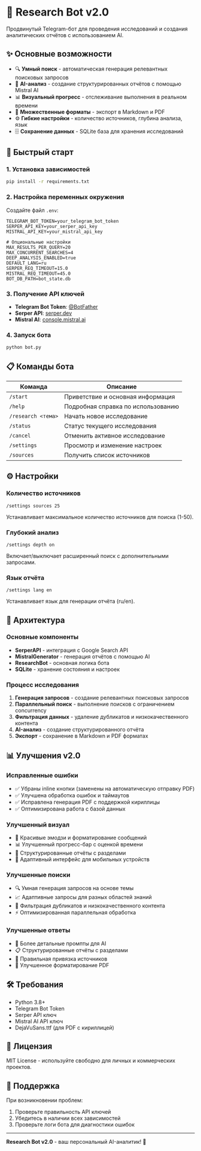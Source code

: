 # 🔬 Research Bot v2.0

Продвинутый Telegram-бот для проведения исследований и создания аналитических отчётов с использованием AI.

## ✨ Основные возможности

- 🔍 **Умный поиск** - автоматическая генерация релевантных поисковых запросов
- 🧠 **AI-анализ** - создание структурированных отчётов с помощью Mistral AI
- 📊 **Визуальный прогресс** - отслеживание выполнения в реальном времени
- 📄 **Множественные форматы** - экспорт в Markdown и PDF
- ⚙️ **Гибкие настройки** - количество источников, глубина анализа, язык
- 🗄️ **Сохранение данных** - SQLite база для хранения исследований

## 🚀 Быстрый старт

### 1. Установка зависимостей

```bash
pip install -r requirements.txt
```

### 2. Настройка переменных окружения

Создайте файл `.env`:

```env
TELEGRAM_BOT_TOKEN=your_telegram_bot_token
SERPER_API_KEY=your_serper_api_key
MISTRAL_API_KEY=your_mistral_api_key

# Опциональные настройки
MAX_RESULTS_PER_QUERY=20
MAX_CONCURRENT_SEARCHES=4
DEEP_ANALYSIS_ENABLED=true
DEFAULT_LANG=ru
SERPER_REQ_TIMEOUT=15.0
MISTRAL_REQ_TIMEOUT=45.0
BOT_DB_PATH=bot_state.db
```

### 3. Получение API ключей

- **Telegram Bot Token**: [@BotFather](https://t.me/botfather)
- **Serper API**: [serper.dev](https://serper.dev)
- **Mistral AI**: [console.mistral.ai](https://console.mistral.ai)

### 4. Запуск бота

```bash
python bot.py
```

## 📋 Команды бота

| Команда | Описание |
|---------|----------|
| `/start` | Приветствие и основная информация |
| `/help` | Подробная справка по использованию |
| `/research <тема>` | Начать новое исследование |
| `/status` | Статус текущего исследования |
| `/cancel` | Отменить активное исследование |
| `/settings` | Просмотр и изменение настроек |
| `/sources` | Получить список источников |

## ⚙️ Настройки

### Количество источников
```
/settings sources 25
```
Устанавливает максимальное количество источников для поиска (1-50).

### Глубокий анализ
```
/settings depth on
```
Включает/выключает расширенный поиск с дополнительными запросами.

### Язык отчёта
```
/settings lang en
```
Устанавливает язык для генерации отчёта (ru/en).

## 🔧 Архитектура

### Основные компоненты

- **SerperAPI** - интеграция с Google Search API
- **MistralGenerator** - генерация отчётов с помощью AI
- **ResearchBot** - основная логика бота
- **SQLite** - хранение состояния и настроек

### Процесс исследования

1. **Генерация запросов** - создание релевантных поисковых запросов
2. **Параллельный поиск** - выполнение поисков с ограничением concurrency
3. **Фильтрация данных** - удаление дубликатов и низкокачественного контента
4. **AI-анализ** - создание структурированного отчёта
5. **Экспорт** - сохранение в Markdown и PDF форматах

## 📊 Улучшения v2.0

### Исправленные ошибки
- ✅ Убраны inline кнопки (заменены на автоматическую отправку PDF)
- ✅ Улучшена обработка ошибок и таймаутов
- ✅ Исправлена генерация PDF с поддержкой кириллицы
- ✅ Оптимизирована работа с базой данных

### Улучшенный визуал
- 🎨 Красивые эмодзи и форматирование сообщений
- 📊 Улучшенный прогресс-бар с оценкой времени
- 🎯 Структурированные отчёты с разделами
- 📱 Адаптивный интерфейс для мобильных устройств

### Улучшенные поиски
- 🔍 Умная генерация запросов на основе темы
- 📈 Адаптивные запросы для разных областей знаний
- 🎯 Фильтрация дубликатов и низкокачественного контента
- ⚡ Оптимизированная параллельная обработка

### Улучшенные ответы
- 🧠 Более детальные промпты для AI
- 📋 Структурированные отчёты с разделами
- 🔗 Правильная привязка источников
- 📄 Улучшенное форматирование PDF

## 🛠️ Требования

- Python 3.8+
- Telegram Bot Token
- Serper API ключ
- Mistral AI API ключ
- DejaVuSans.ttf (для PDF с кириллицей)

## 📝 Лицензия

MIT License - используйте свободно для личных и коммерческих проектов.

## 🤝 Поддержка

При возникновении проблем:
1. Проверьте правильность API ключей
2. Убедитесь в наличии всех зависимостей
3. Проверьте логи бота для диагностики ошибок

---

**Research Bot v2.0** - ваш персональный AI-аналитик! 🚀